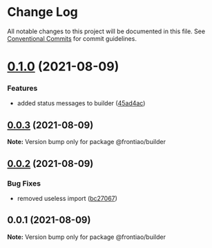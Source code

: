# Change Log

All notable changes to this project will be documented in this file.
See [Conventional Commits](https://conventionalcommits.org) for commit guidelines.

# [0.1.0](https://github.com/mateusrdgs/frontiao-ui/compare/@frontiao/builder@0.0.3...@frontiao/builder@0.1.0) (2021-08-09)


### Features

* added status messages to builder ([45ad4ac](https://github.com/mateusrdgs/frontiao-ui/commit/45ad4acdcb69245805fb6ebde43fa8b73ed935f6))





## [0.0.3](https://github.com/mateusrdgs/frontiao-ui/compare/@frontiao/builder@0.0.2...@frontiao/builder@0.0.3) (2021-08-09)

**Note:** Version bump only for package @frontiao/builder





## [0.0.2](https://github.com/mateusrdgs/frontiao-ui/compare/@frontiao/builder@0.0.1...@frontiao/builder@0.0.2) (2021-08-09)


### Bug Fixes

* removed useless import ([bc27067](https://github.com/mateusrdgs/frontiao-ui/commit/bc27067bbc6352f7f4c3dfa4a63b8af1898a5e0c))





## 0.0.1 (2021-08-09)

**Note:** Version bump only for package @frontiao/builder
